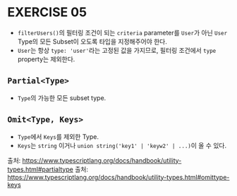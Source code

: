# EXERCISE 05

- ```filterUsers()```의 필터링 조건이 되는 ```criteria``` parameter를 ```User```가 아닌 ```User``` Type의 모든 Subset이 오도록 타입을 지정해주어야 한다.
- ```User```는 항상 ```type: 'user'```라는 고정된 값을 가지므로, 필터링 조건에서 ```type``` property는 제외한다.

## ```Partial<Type>```

- ```Type```의 가능한 모든 subset type.

## ```Omit<Type, Keys>```

- ```Type```에서 ```Keys```를 제외한 Type.
- ```Keys```는 ```string``` 이거나 ```union string('key1' | 'keyw2' | ...)```이 올 수 있다.

출처: https://www.typescriptlang.org/docs/handbook/utility-types.html#partialtype
출처: https://www.typescriptlang.org/docs/handbook/utility-types.html#omittype-keys